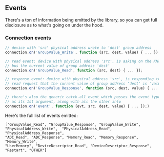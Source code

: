 ## Events

There's a ton of information being emitted by the library, so you can get full disclosure as to what's going on under the hood.

### Connection events

```js
// device with 'src' physical address wrote to 'dest' group address
connection.on('GroupValue_Write', function (src, dest, value) { ... });

// read event: device with physical address 'src', is asking on the KNX
// bus the current value of group address 'dest'
connection.on('GroupValue_Read', function (src, dest) { ... });

// response event: device with physical address 'src', is responding to a
// read request that the current value of group address 'dest' is 'value'
connection.on('GroupValue_Response', function (src, dest, value) { ... });

// there's also the generic catch-all event which passes the event type
// as its 1st argument, along with all the other info
connection.on('event', function (evt, src, dest, value) { ... });)
```

Here's the full list of events emitted:
```
["GroupValue_Read", "GroupValue_Response", "GroupValue_Write",
"PhysicalAddress_Write",  "PhysicalAddress_Read", "PhysicalAddress_Response",
"ADC_Read", "ADC_Response", "Memory_Read", "Memory_Response", "Memory_Write",
"UserMemory", "DeviceDescriptor_Read", "DeviceDescriptor_Response",
"Restart", "OTHER"]
```
